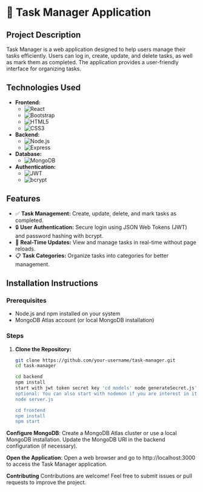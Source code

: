 # 📝 Task Manager Application

## Project Description
Task Manager is a web application designed to help users manage their tasks efficiently. Users can log in, create, update, and delete tasks, as well as mark them as completed. The application provides a user-friendly interface for organizing tasks.

## Technologies Used
- **Frontend:**
  - ![React](https://img.shields.io/badge/React-20232A?style=for-the-badge&logo=react&logoColor=61DAFB)
  - ![Bootstrap](https://img.shields.io/badge/Bootstrap-563D7C?style=for-the-badge&logo=bootstrap&logoColor=white)
  - ![HTML5](https://img.shields.io/badge/HTML5-E34F26?style=for-the-badge&logo=html5&logoColor=white)
  - ![CSS3](https://img.shields.io/badge/CSS3-1572B6?style=for-the-badge&logo=css3&logoColor=white)
- **Backend:**
  - ![Node.js](https://img.shields.io/badge/Node.js-43853D?logo=node.js&logoColor=white)
  - ![Express](https://img.shields.io/badge/Express-000000?logo=express&logoColor=white)
- **Database:**
  - ![MongoDB](https://img.shields.io/badge/MongoDB-4EA94B?logo=mongodb&logoColor=white)
- **Authentication:**
  - ![JWT](https://img.shields.io/badge/JWT-000000?logo=JSON%20web%20tokens&logoColor=white)
  - ![bcrypt](https://img.shields.io/badge/bcrypt-4A90E2?logo=)
## Features
- ✅ **Task Management:** Create, update, delete, and mark tasks as completed.
- 🔒 **User Authentication:** Secure login using JSON Web Tokens (JWT) and password hashing with bcrypt.
- 🔄 **Real-Time Updates:** View and manage tasks in real-time without page reloads.
- 📋 **Task Categories:** Organize tasks into categories for better management.

## Installation Instructions
### Prerequisites
- Node.js and npm installed on your system
- MongoDB Atlas account (or local MongoDB installation)

### Steps
1. **Clone the Repository:**
   ```sh
   git clone https://github.com/your-username/task-manager.git
   cd task-manager

   cd backend
   npm install
   start with jwt token secret key 'cd models' node generateSecret.js' and copy the generated key and replace the line jwt_secret_key in code and to comeback to backend directory or previous directory in cmd or terminal type the command 'cd ..' 
   optional: You can also start with nodemon if you are interest in it so you can go for it by 'npm install nodemon' and command to run is nodemon server.js
   node server.js

   cd frontend
   npm install
   npm start

**Configure MongoDB**:
Create a MongoDB Atlas cluster or use a local MongoDB installation.
Update the MongoDB URI in the backend configuration (if necessary).

**Open the Application**:
Open a web browser and go to http://localhost:3000 to access the Task Manager application.

**Contributing**
Contributions are welcome! Feel free to submit issues or pull requests to improve the project.
